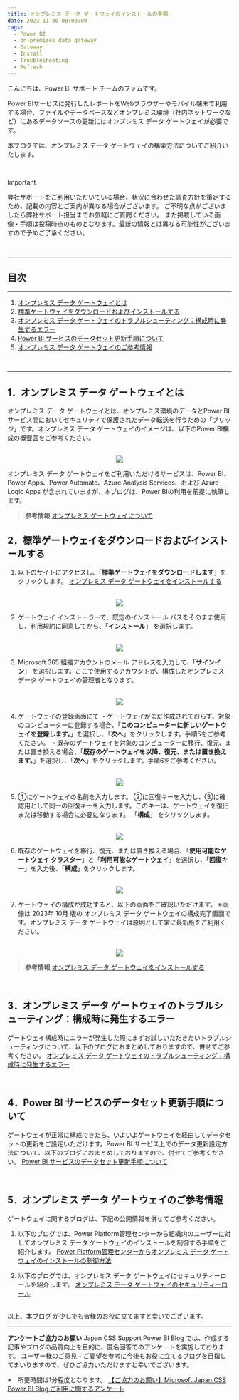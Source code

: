 ```yaml
---
title: オンプレミス データ ゲートウェイのインストールの手順
date: 2023-11-30 00:00:00 
tags:
  - Power BI
  - on-premises data gateway
  - Gateway
  - Install  
  - Troubleshooting
  - Refresh
---
```



こんにちは、Power BI サポート チームのファムです。


Power BIサービスに発行したレポートをWebブラウザーやモバイル端末で利用する場合、ファイルやデータベースなどオンプレミス環境（社内ネットワークなど）にあるデータソースの更新にはオンプレミス データ ゲートウェイが必要です。

本ブログでは、オンプレミス データ ゲートウェイの構築方法についてご紹介いたします。

<!-- more -->

</br>

> [!IMPORTANT]
> 弊社サポートをご利用いただいている場合、状況に合わせた調査方針を策定するため、記載の内容とご案内が異なる場合がございます。
> ご不明な点がございましたら弊社サポート担当までお気軽にご質問ください。
> また掲載している画像・手順は投稿時点のものとなります。最新の情報とは異なる可能性がございますので予めご了承ください。

</br>

---
## 目次
---
1. [オンプレミス データ ゲートウェイとは](#1．オンプレミス-データ-ゲートウェイとは)
2. [標準ゲートウェイをダウンロードおよびインストールする](#2．標準ゲートウェイをダウンロードおよびインストールする)
3. [オンプレミス データ ゲートウェイのトラブルシューティング：構成時に発生するエラー](#3．オンプレミス-データ-ゲートウェイのトラブルシューティング：構成時に発生するエラー)
4. [Power BI サービスのデータセット更新手順について](#4．Power-BI-サービスのデータセット更新手順について)
5. [オンプレミス データ ゲートウェイのご参考情報](#5．オンプレミス-データ-ゲートウェイのご参考情報)
</br>

---

## 1．オンプレミス データ ゲートウェイとは

オンプレミス データ ゲートウェイとは、オンプレミス環境のデータとPower BIサービス間においてセキュリティで保護されたデータ転送を行うための「ブリッジ」です。オンプレミス データ ゲートウェイのイメージは、以下のPower BI構成の概要図をご参考ください。

</br>

<div align="center">
<img src="pic1.png">
</div>


オンプレミス データ ゲートウェイをご利用いただけるサービスは、Power BI、Power Apps、Power Automate、Azure Analysis Services、および Azure Logic Apps が含まれていますが、本ブログは、Power BIの利用を前提に執筆します。

> **参考情報**
>  [オンプレミス ゲートウェイについて](https://learn.microsoft.com/ja-jp/power-platform/admin/wp-onpremises-gateway)


## 2．標準ゲートウェイをダウンロードおよびインストールする
1) 以下のサイトにアクセスし、「**標準ゲートウェイをダウンロードします**」をクリックします。
[オンプレミス データ ゲートウェイをインストールする](https://learn.microsoft.com/ja-jp/data-integration/gateway/service-gateway-install)

</br>

<div align="center">
<img src="pic2.png">
</div>


2) ゲートウェイ インストーラーで、既定のインストール パスをそのまま使用し、利用規約に同意してから、「**インストール**」 を選択します。

</br>

<div align="center">
<img src="pic3.png">
</div>

3) Microsoft 365 組織アカウントのメール アドレスを入力して、「**サインイン**」 を選択します。ここで使用するアカウントが、構成したオンプレミス データ ゲートウェイの管理者となります。

</br>

<div align="center">
<img src="pic4.png">
</div>


4) ゲートウェイの登録画面にて
・ゲートウェイがまだ作成されておらず、対象のコンピューターに登録する場合、「**このコンピューターに新しいゲートウェイを登録します。**」を選択し、「**次へ**」をクリックします。手順5をご参考ください。
・既存のゲートウェイを対象のコンピューターに移行、復元、または置き換える場合、「**既存のゲートウェイを以降、復元、または置き換えます。**」を選択し、「**次へ**」をクリックします。手順6をご参考ください。

</br>

<div align="center">
<img src="pic5.png">
</div>

5) ①にゲートウェイの名前を入力します。 ②に回復キーを入力し、③に確認用として同一の回復キーを入力します。このキーは、ゲートウェイを復旧または移動する場合に必要になります。 「**構成**」 をクリックします。

</br>

<div align="center">
<img src="pic6.png">
</div>


6) 既存のゲートウェイを移行、復元、または置き換える場合、「**使用可能なゲートウェイ クラスター**」と「**利用可能なゲートウェイ**」を選択し、「**回復キー**」を入力後、「**構成**」をクリックします。

</br>

<div align="center">
<img src="pic7.png">
</div>

7) ゲートウェイの構成が成功すると、以下の画面をご確認いただけます。
※画像は 2023年 10月 版の オンプレミス データ ゲートウェイの構成完了画面です。オンプレミス データ ゲートウェイは原則として常に最新版をご利用ください。

</br>

<div align="center">
<img src="pic8.png">
</div>


> **参考情報**
>  [オンプレミス データ ゲートウェイをインストールする](https://learn.microsoft.com/ja-jp/data-integration/gateway/service-gateway-install)

</br>

## 3．オンプレミス データ ゲートウェイのトラブルシューティング：構成時に発生するエラー

ゲートウェイ構成時にエラーが発生した際にまずお試しいただきたいトラブルシューティングについて、以下のブログにおまとめしておりますので、併せてご参考ください。
[オンプレミス データ ゲートウェイのトラブルシューティング：構成時に発生するエラー](https://jpbap-sqlbi.github.io/blog/powerbi/gateway_troubleshooting/)

</br>

## 4．Power BI サービスのデータセット更新手順について

ゲートウェイが正常に構成できたら、いよいよゲートウェイを経由してデータセットの更新をご設定いただけます。Power BI サービス上でのデータ更新設定方法について、以下のブログにおまとめしておりますので、併せてご参考ください。
[Power BI サービスのデータセット更新手順について](https://jpbap-sqlbi.github.io/blog/powerbi/pbi_refresh_settings/)

</br>

## 5．オンプレミス データ ゲートウェイのご参考情報

ゲートウェイに関するブログは、下記の公開情報を併せてご参考ください。

1) 以下のブログでは、Power Platform管理センターから組織内のユーザーに対してオンプレミス データ ゲートウェイのインストールを制御する手順をご紹介します。
[Power Platform管理センターからオンプレミス データ ゲートウェイのインストールの制御方法](https://jpbap-sqlbi.github.io/blog/powerbi/pbi_gateway_Installation_control/)

2) 以下のブログでは、オンプレミス データ ゲートウェイにセキュリティーロールを紹介します。
[オンプレミス データ ゲートウェイのセキュリティーロール](https://jpbap-sqlbi.github.io/blog/powerbi/pbi_gateway_role/)

</br>
以上、本ブログ が少しでも皆様のお役に立てますと幸いでございます。


---

**アンケートご協力のお願い**
Japan CSS Support Power BI Blog では、作成する記事やブログの品質向上を目的に、匿名回答でのアンケートを実施しております。
ユーザー様のご意見・ご要望を参考に今後もお役に立てるブログを目指してまいりますので、ぜひご協力いただけますと幸いでございます。 

※　所要時間は1分程度となります。
[【ご協力のお願い】Microsoft Japan CSS Power BI Blog ご利用に関するアンケート](https://jpbap-sqlbi.github.io/blog/powerbi/pbi_blogsurvey2022/)
